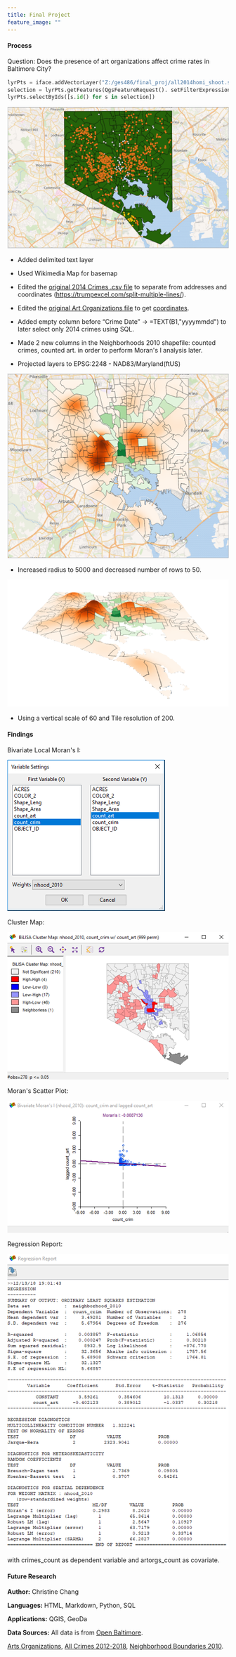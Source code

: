 ```yaml
---
title: Final Project
feature_image: ""
---
```


#### Process

Question: Does the presence of art organizations affect crime rates in Baltimore City?

```python
lyrPts = iface.addVectorLayer("Z:/ges486/final_proj/all2014homi_shoot.shp", "Crimes", "ogr")
selection = lyrPts.getFeatures(QgsFeatureRequest(). setFilterExpression(u'"Neighborho" = \'Brooklyn\''))
lyrPts.selectByIds([s.id() for s in selection])
```
![Select](step1.PNG "step1.PNG")

* Added delimited text layer
* Used Wikimedia Map for basemap
* Edited the [original 2014 Crimes .csv file](https://data.baltimorecity.gov/Public-Safety/BPD-Part-1-Victim-Based-Crime-Data/wsfq-mvij/data) to separate from addresses and coordinates (https://trumpexcel.com/split-multiple-lines/).
* Edited the [original Art Organizations file]() to get [coordinates](http://www.gpsvisualizer.com/geocoder/).
* Added empty column before “Crime Date” → =TEXT(B1,"yyyymmdd") to later select only 2014 crimes using SQL.
* Made 2 new columns in the Neighborhoods 2010 shapefile: counted crimes, counted art. in order to perform Moran's I analysis later.

* Projected layers to EPSG:2248 - NAD83/Maryland(ftUS)

![Heatmap](heatmapreal.PNG "heatmapreal.PNG")

* Increased radius to 5000 and decreased number of rows to 50.

![3D Heatmap](3Dreal2.PNG "3Dreal2.PNG")

* Using a vertical scale of 60 and Tile resolution of 200.

#### Findings

Bivariate Local Moran's I:

![Moran's I step 1](morani1.PNG "morani1.PNG")

Cluster Map:

![Moran's I step 2](morani2-1.png "morani2-1.png")

Moran's Scatter Plot:

![Moran's I step 2](morani2-2.png "morani2-2.png")

Regression Report:

![Regression Report](report.PNG "report.PNG")

with crimes_count as dependent variable and artorgs_count as covariate.

#### Future Research

__Author:__ Christine Chang

__Languages:__ HTML, Markdown, Python, SQL

__Applications:__ QGIS, GeoDa

__Data Sources:__ All data is from [Open Baltimore](https://data.baltimorecity.gov/).

[Arts Organizations](https://data.baltimorecity.gov/Culture-Arts/Baltimore-Arts-Organizations/r4ur-u5nm), [All Crimes 2012-2018](https://data.baltimorecity.gov/Public-Safety/BPD-Part-1-Victim-Based-Crime-Data/wsfq-mvij/data), [Neighborhood Boundaries 2010](https://data.baltimorecity.gov/Neighborhoods/Neighborhoods-Shape/ysi8-7icr).
